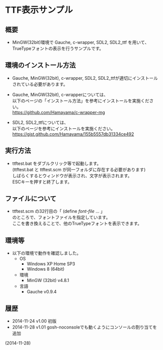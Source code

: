 # TTF表示サンプル

## 概要
- MinGW(32bit)環境で Gauche, c-wrapper, SDL2, SDL2_ttf を用いて、  
  TrueTypeフォントの表示を行うサンプルです。


## 環境のインストール方法
- Gauche, MinGW(32bit), c-wrapper, SDL2, SDL2_ttfが適切にインストールされている必要があります。

- Gauche, MinGW(32bit), c-wrapperについては、  
  以下のページの「インストール方法」を参考にインストールを実施ください。  
  https://github.com/Hamayama/c-wrapper-mg

- SDL2, SDL2_ttfについては、  
  以下のページを参考にインストールを実施ください。  
  https://gist.github.com/Hamayama/155b5557db31334ce492


## 実行方法
- ttftest.bat をダブルクリック等で起動します。  
  (ttftest.bat と ttftest.scm が同一フォルダに存在する必要があります)  
  しばらくするとウィンドウが表示され、文字が表示されます。  
  ESCキーを押すと終了します。


## ファイルについて
- ttftest.scm の32行目の「 (define *font-file* ... 」  
  のところで、フォントファイルを指定しています。  
  ここを書き換えることで、他のTrueTypeフォントを表示できます。


## 環境等
- 以下の環境で動作を確認しました。
  - OS
    - Windows XP Home SP3
    - Windows 8 (64bit)
  - 環境
    - MinGW (32bit) v4.8.1
  - 言語
    - Gauche v0.9.4

## 履歴
- 2014-11-24 v1.00 初版
- 2014-11-28 v1.01 gosh-noconsoleでも動くようにコンソールの割り当てを追加


(2014-11-28)
